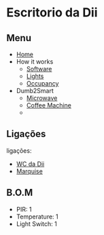 # Escritorio da Dii


## Menu

- [Home](./readme.md)
- How it works
  - [Software](./software.md)
  - [Lights](./lights.md)
  - [Occupancy](./occupancy.md)
- Dumb2Smart
  - [Microwave](./dumb2smart/microwave.md)
  - [Coffee Machine](./dumb2smart/coffee_machine.md)
  - 
## Ligações

ligações:
- [WC da Dii](./wc_dii.md)
- [Marquise](./marquise.md)

## B.O.M

- PIR: 1
- Temperature: 1
- Light Switch: 1